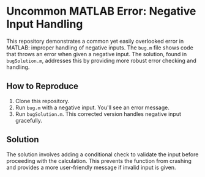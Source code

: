 # Uncommon MATLAB Error: Negative Input Handling

This repository demonstrates a common yet easily overlooked error in MATLAB: improper handling of negative inputs. The `bug.m` file shows code that throws an error when given a negative input.  The solution, found in `bugSolution.m`, addresses this by providing more robust error checking and handling.

## How to Reproduce

1. Clone this repository.
2. Run `bug.m` with a negative input.  You'll see an error message.
3. Run `bugSolution.m`. This corrected version handles negative input gracefully. 

## Solution
The solution involves adding a conditional check to validate the input before proceeding with the calculation.  This prevents the function from crashing and provides a more user-friendly message if invalid input is given.